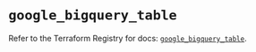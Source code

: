 # `google_bigquery_table`

Refer to the Terraform Registry for docs: [`google_bigquery_table`](https://registry.terraform.io/providers/hashicorp/google/6.46.0/docs/resources/bigquery_table).
